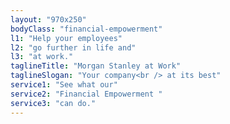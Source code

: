 ```yaml
---
layout: "970x250"
bodyClass: "financial-empowerment"
l1: "Help your employees"
l2: "go further in life and"
l3: "at work."
taglineTitle: "Morgan Stanley at Work"
taglineSlogan: "Your company<br /> at its best"
service1: "See what our"
service2: "Financial Empowerment "
service3: "can do."
---
```

